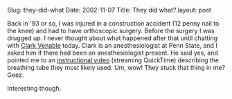 Slug: they-did-what
Date: 2002-11-07
Title: They did what?
layout: post

Back in &#39;93 or so, I was injured in a construction accident (12 penny nail to the knee) and had to have orthoscopic surgery. Before the surgery I was drugged up. I never thought about what happened after that until chatting with <a href="http://www.romanvenable.net/">Clark Venable</a> today. Clark is an anesthesiologist at Penn State, and I asked him if there had been an anesthesiologist present. He said yes, and pointed me to an <a href="rtsp://128.118.32.5/instructional/lma_ISDN_S.mov">instructional video</a> (streaming QuickTime) describing the breathing tube they most likely used. Um, wow! They stuck that thing in me? Geez.

Interesting though.
